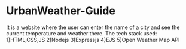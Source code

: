 # UrbanWeather-Guide

It is a website where the user can enter the name of a city and see the current temperature and weather there.
The tech stack used:
1)HTML,CSS,JS
2)Nodejs
3)Expressjs
4)EJS
5)Open Weather Map API
